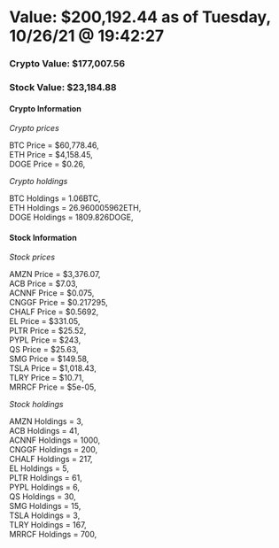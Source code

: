 # Value: $200,192.44 as of Tuesday, 10/26/21 @ 19:42:27 

### Crypto Value: $177,007.56

### Stock Value: $23,184.88

#### Crypto Information 
*Crypto prices* 

BTC Price = $60,778.46,  
ETH Price = $4,158.45,  
DOGE Price = $0.26,  


*Crypto holdings* 

BTC Holdings = 1.06BTC,  
ETH Holdings = 26.960005962ETH,  
DOGE Holdings = 1809.826DOGE,  


#### Stock Information 

*Stock prices* 

AMZN Price = $3,376.07,  
ACB Price = $7.03,  
ACNNF Price = $0.075,  
CNGGF Price = $0.217295,  
CHALF Price = $0.5692,  
EL Price = $331.05,  
PLTR Price = $25.52,  
PYPL Price = $243,  
QS Price = $25.63,  
SMG Price = $149.58,  
TSLA Price = $1,018.43,  
TLRY Price = $10.71,  
MRRCF Price = $5e-05,  


*Stock holdings* 

AMZN Holdings = 3,  
ACB Holdings = 41,  
ACNNF Holdings = 1000,  
CNGGF Holdings = 200,  
CHALF Holdings = 217,  
EL Holdings = 5,  
PLTR Holdings = 61,  
PYPL Holdings = 6,  
QS Holdings = 30,  
SMG Holdings = 15,  
TSLA Holdings = 3,  
TLRY Holdings = 167,  
MRRCF Holdings = 700,  


